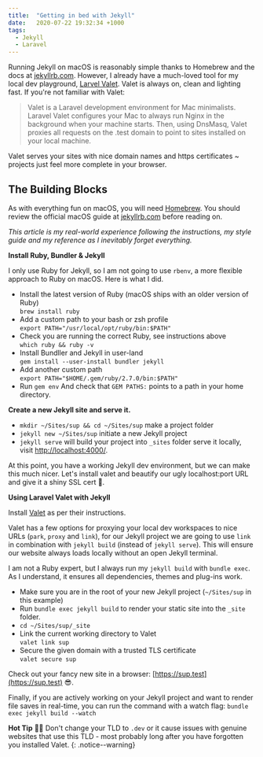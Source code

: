 ```yaml
---
title:  "Getting in bed with Jekyll"
date:   2020-07-22 19:32:34 +1000
tags:
  - Jekyll
  - Laravel
---
```

Running Jekyll on macOS is reasonably simple thanks to Homebrew and the docs at [jekyllrb.com](https://jekyllrb.com/docs/installation/macos/). However, I already have a much-loved tool for my local dev playground, [Larvel Valet](https://laravel.com/docs/7.x/valet). Valet is always on, clean and lighting fast. If you're not familiar with Valet:

> Valet is a Laravel development environment for Mac minimalists. Laravel Valet configures your Mac to always run Nginx in the background when your machine starts. Then, using DnsMasq, Valet proxies all requests on the .test domain to point to sites installed on your local machine.

Valet serves your sites with nice domain names and https certificates ~ projects just feel more complete in your browser.

## The Building Blocks

As with everything fun on macOS, you will need [Homebrew](https://brew.sh/). You should review the official macOS guide at [jekyllrb.com](https://jekyllrb.com/docs/installation/macos/) before reading on. 

_This article is my real-world experience following the instructions, my style guide and my reference as I inevitably forget everything._

**Install Ruby, Bundler & Jekyll**

I only use Ruby for Jekyll, so I am not going to use `rbenv`, a more flexible approach to Ruby on macOS. Here is what I did.

- Install the latest version of Ruby (macOS ships with an older version of Ruby)<br>
	`brew install ruby`
- Add a custom path to your bash or zsh profile<br>
	`export PATH="/usr/local/opt/ruby/bin:$PATH"`
- Check you are running the correct Ruby, see instructions above<br>
	`which ruby && ruby -v`
- Install Bundller and Jekyll in user-land<br>
	`gem install --user-install bundler jekyll`
- Add another custom path<br>
	`export PATH="$HOME/.gem/ruby/2.7.0/bin:$PATH"`
- Run `gem env` And check that `GEM PATHS:` points to a path in your home directory.

**Create a new Jekyll site and serve it.**

- `mkdir ~/Sites/sup && cd ~/Sites/sup` make a project folder
- `jekyll new ~/Sites/sup` initiate a new Jekyll project
- `jekyll serve` will build your project into `_sites` folder serve it locally, visit [http://localhost:4000/](http://localhost:4000/).

At this point, you have a working Jekyll dev environment, but we can make this much nicer. Let's install valet and beautify our ugly localhost:port URL and give it a shiny SSL cert 🔐.

**Using Laravel Valet with Jekyll**

Install [Valet](https://laravel.com/docs/7.x/valet#installation) as per their instructions.

Valet has a few options for proxying your local dev workspaces to nice URLs (`park`, `proxy` and `link`), for our Jekyll project we are going to use `link` in combination with `jekyll build` (instead of `jekyll serve`). This will ensure our website always loads locally without an open Jekyll terminal.

I am not a Ruby expert, but I always run my `jekyll build` with `bundle exec`. As I understand, it ensures all dependencies, themes and plug-ins work.

- Make sure you are in the root of your new Jekyll project (`~/Sites/sup` in this example)
- Run `bundle exec jekyll build` to render your static site into the `_site` folder.
- `cd ~/Sites/sup/_site`
- Link the current working directory to Valet<br>
	`valet link sup`
- Secure the given domain with a trusted TLS certificate<br>
	`valet secure sup`

Check out your fancy new site in a browser: [https://sup.test](https://sup.test) 😎.

Finally, if you are actively working on your Jekyll project and want to render file saves in real-time, you can run the command with a watch flag:
	`bundle exec jekyll build --watch`

**Hot Tip** 💁‍♂️ Don't change your TLD to `.dev` or it cause issues with genuine websites that use this TLD - most probably long after you have forgotten you installed Valet.
{: .notice--warning}